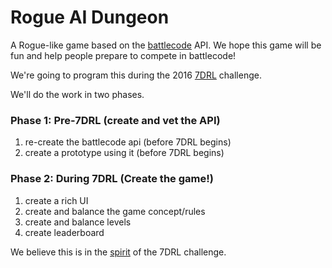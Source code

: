 # Rogue AI Dungeon

A Rogue-like game based on the [battlecode](http://battlecode.org) API. We hope this game will be fun and help people prepare to compete in battlecode!

We're going to program this during the 2016 [7DRL](http://7drl.org/) challenge. 

We'll do the work in two phases.

### Phase 1: Pre-7DRL (create and vet the API)

1. re-create the battlecode api (before 7DRL begins)
2. create a prototype using it 	(before 7DRL begins)

### Phase 2: During 7DRL (Create the game!)

1. create a rich UI
2. create and balance the game concept/rules
3. create and balance levels
4. create leaderboard


We believe this is in the [spirit](http://forums.roguetemple.com/index.php?topic=4885.0) of the 7DRL challenge.
